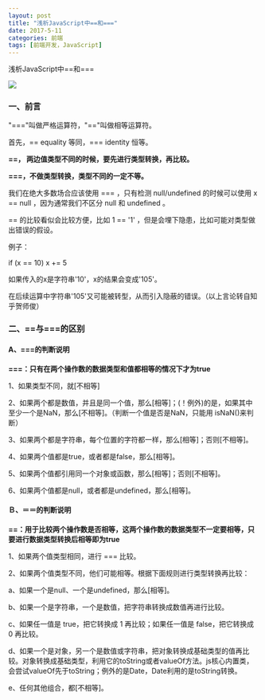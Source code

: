 ```yaml
---
layout: post
title: "浅析JavaScript中==和==="
date: 2017-5-11
categories: 前端
tags: [前端开发，JavaScript]
---
```


浅析JavaScript中==和===

![](http://oq2sjn05e.bkt.clouddn.com/2017-5-11-FEW-the%20differen%20between%20two%20and%20three%20equals%20sign.jpeg)

<!-- more -->


### 一、前言

"==="叫做严格运算符，"=="叫做相等运算符。

首先，== equality 等同，=== identity 恒等。

**==， 两边值类型不同的时候，要先进行类型转换，再比较。**

**===，不做类型转换，类型不同的一定不等。**

我们在绝大多数场合应该使用 === ，只有检测 null/undefined 的时候可以使用 x == null ，因为通常我们不区分 null 和 undefined 。

== 的比较看似会比较方便，比如 1 == '1' ，但是会埋下隐患，比如可能对类型做出错误的假设。

例子：

if (x == 10) x += 5

如果传入的x是字符串'10'，x的结果会变成'105'。

在后续运算中字符串'105'又可能被转型，从而引入隐蔽的错误。（以上言论转自知乎贺师俊）

### 二、==与===的区别

#### A、===的判断说明

**===：只有在两个操作数的数据类型和值都相等的情况下才为true**

1、如果类型不同，就[不相等]

2、如果两个都是数值，并且是同一个值，那么[相等]；(！例外)的是，如果其中至少一个是NaN，那么[不相等]。（判断一个值是否是NaN，只能用 isNaN()来判断）

3、如果两个都是字符串，每个位置的字符都一样，那么[相等]；否则[不相等]。

4、如果两个值都是true，或者都是false，那么[相等]。

5、如果两个值都引用同一个对象或函数，那么[相等]；否则[不相等]。

6、如果两个值都是null，或者都是undefined，那么[相等]。

#### Ｂ、＝＝的判断说明

**==：用于比较两个操作数是否相等，这两个操作数的数据类型不一定要相等，只要进行数据类型转换后相等即为true**

1、如果两个值类型相同，进行 === 比较。

2、如果两个值类型不同，他们可能相等。根据下面规则进行类型转换再比较：

a、如果一个是null、一个是undefined，那么[相等]。

b、如果一个是字符串，一个是数值，把字符串转换成数值再进行比较。

c、如果任一值是 true，把它转换成 1 再比较；如果任一值是 false，把它转换成 0 再比较。

d、如果一个是对象，另一个是数值或字符串，把对象转换成基础类型的值再比较。对象转换成基础类型，利用它的toString或者valueOf方法。js核心内置类，会尝试valueOf先于toString；例外的是Date，Date利用的是toString转换。

e、任何其他组合，都[不相等]。